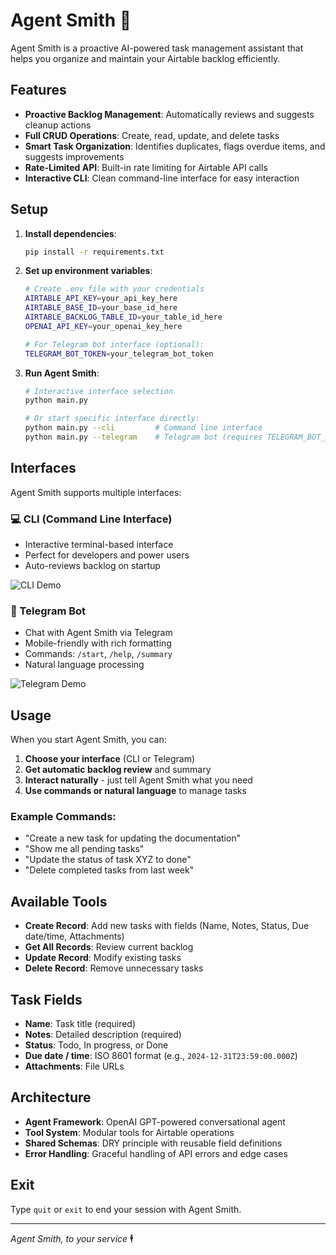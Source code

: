 # Agent Smith 🤖

Agent Smith is a proactive AI-powered task management assistant that helps you organize and maintain your Airtable backlog efficiently.

## Features

- **Proactive Backlog Management**: Automatically reviews and suggests cleanup actions
- **Full CRUD Operations**: Create, read, update, and delete tasks
- **Smart Task Organization**: Identifies duplicates, flags overdue items, and suggests improvements
- **Rate-Limited API**: Built-in rate limiting for Airtable API calls
- **Interactive CLI**: Clean command-line interface for easy interaction

## Setup

1. **Install dependencies**:
   ```bash
   pip install -r requirements.txt
   ```

2. **Set up environment variables**:
   ```bash
   # Create .env file with your credentials
   AIRTABLE_API_KEY=your_api_key_here
   AIRTABLE_BASE_ID=your_base_id_here
   AIRTABLE_BACKLOG_TABLE_ID=your_table_id_here
   OPENAI_API_KEY=your_openai_key_here
   
   # For Telegram bot interface (optional):
   TELEGRAM_BOT_TOKEN=your_telegram_bot_token
   ```

3. **Run Agent Smith**:
   ```bash
   # Interactive interface selection
   python main.py
   
   # Or start specific interface directly:
   python main.py --cli         # Command line interface
   python main.py --telegram    # Telegram bot (requires TELEGRAM_BOT_TOKEN)
   ```

## Interfaces

Agent Smith supports multiple interfaces:

### 💻 CLI (Command Line Interface)
- Interactive terminal-based interface
- Perfect for developers and power users
- Auto-reviews backlog on startup

![CLI Demo](assets/cli_demo.gif)

### 🤖 Telegram Bot
- Chat with Agent Smith via Telegram
- Mobile-friendly with rich formatting
- Commands: `/start`, `/help`, `/summary`
- Natural language processing

![Telegram Demo](assets/telegram_demo.gif)

## Usage

When you start Agent Smith, you can:
1. **Choose your interface** (CLI or Telegram)
2. **Get automatic backlog review** and summary
3. **Interact naturally** - just tell Agent Smith what you need
4. **Use commands or natural language** to manage tasks

### Example Commands:
- "Create a new task for updating the documentation"
- "Show me all pending tasks"
- "Update the status of task XYZ to done"
- "Delete completed tasks from last week"

## Available Tools

- **Create Record**: Add new tasks with fields (Name, Notes, Status, Due date/time, Attachments)
- **Get All Records**: Review current backlog
- **Update Record**: Modify existing tasks
- **Delete Record**: Remove unnecessary tasks

## Task Fields

- **Name**: Task title (required)
- **Notes**: Detailed description (required)
- **Status**: Todo, In progress, or Done
- **Due date / time**: ISO 8601 format (e.g., `2024-12-31T23:59:00.000Z`)
- **Attachments**: File URLs

## Architecture

- **Agent Framework**: OpenAI GPT-powered conversational agent
- **Tool System**: Modular tools for Airtable operations
- **Shared Schemas**: DRY principle with reusable field definitions
- **Error Handling**: Graceful handling of API errors and edge cases

## Exit

Type `quit` or `exit` to end your session with Agent Smith.

---

*Agent Smith, to your service* 🕴️ 